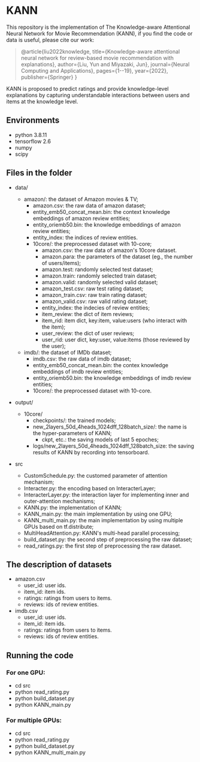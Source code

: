 # KANN
This repository is the implementation of The Knowledge-aware Attentional Neural Network for Movie Recommendation (KANN), if you find the code or data is useful, please cite our work:
>@article{liu2022knowledge,
  title={Knowledge-aware attentional neural network for review-based movie recommendation with explanations},
  author={Liu, Yun and Miyazaki, Jun},
  journal={Neural Computing and Applications},
  pages={1--19},
  year={2022},
  publisher={Springer}
}


KANN is proposed to predict ratings and provide knowledge-level explanations by capturing understandable interactions between users and items at the knowledge level.
## Environments
- python 3.8.11
- tensorflow 2.6
- numpy
- scipy
## Files in the folder
- data/
  - amazon/: the dataset of Amazon movies & TV;
    - amazon.csv: the raw data of amazon dataset;
    - entity_emb50_concat_mean.bin: the context knowledge embeddings of amazon review entities;
    - entity_oriemb50.bin: the knowledge embeddings of amazon review entities;
    - entity_index: the indices of review entities.
    - 10core/: the preprocessed dataset with 10-core;
      - amazon.csv: the raw data of amazon's 10core dataset.
      - amazon.para: the parameters of the dataset (eg., the number of users/items);
      - amazon.test: randomly selected test dataset;
      - amazon.train: randomly selected train dataset;
      - amazon.valid: randomly selected valid dataset;
      - amazon_test.csv: raw test rating dataset;
      - amazon_train.csv: raw train rating dataset;
      - amazon_valid.csv: raw valid rating dataset;
      - entity_index: the indecies of review entities;
      - item_review: the dict of item reviews;
      - item_rid: item dict, key:item, value:users (who interact with the item);
      - user_review: the dict of user reviews;
      - user_rid: user dict, key:user, value:items (those reviewed by the user);
  - imdb/: the dataset of IMDb dataset;
    - imdb.csv: the raw data of imdb dataset;
    - entity_emb50_concat_mean.bin: the contex knowledge embeddings of imdb review entities;
    - entity_oriemb50.bin: the knowledge embeddings of imdb review entities;
    - 10core/: the preprocessed dataset with 10-core.
    
- output/
  - 10core/
    - checkpoints/: the trained models;
    - new_2layers_50d_4heads_1024dff_128batch_size/: the name is the hyper-parameters of KANN;
      - ckpt, etc.: the saving models of last 5 epoches;
    - logs/new_2layers_50d_4heads_1024dff_128batch_size: the saving results of KANN by recording into tensorboard.
- src
  - CustomSchedule.py: the customed parameter of attention mechanism;
  - Interacter.py: the encoding based on InteracterLayer;
  - InteracterLayer.py: the interaction layer for implementing inner and outer-attention mechanisms;
  - KANN.py: the implementation of KANN;
  - KANN_main.py: the main implementation by using one GPU;
  - KANN_multi_main.py: the main implementation by using multiple GPUs based on tf.distribute;
  - MultiHeadAttention.py: KANN's multi-head parallel processing;
  - build_dataset.py: the second step of preprocessing the raw dataset;
  - read_ratings.py: the first step of preprocessing the raw dataset.
## The description of datasets
- amazon.csv
  - user_id: user ids.
  - item_id: item ids.
  - ratings: ratings from users to items.
  - reviews: ids of review entities.
- imdb.csv
  - user_id: user ids.
  - item_id: item ids.
  - ratings: ratings from users to items.
  - reviews: ids of review entities.
## Running the code
### For one GPU:
- cd src
- python read_rating.py
- python build_dataset.py
- python KANN_main.py
### For multiple GPUs:
- cd src
- python read_rating.py
- python build_dataset.py
- python KANN_multi_main.py

